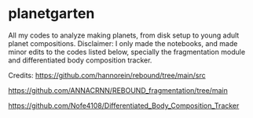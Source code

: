 # planetgarten
All my codes to analyze making planets, from disk setup to young adult planet compositions.
Disclaimer: I only made the notebooks, and made minor edits to the codes listed below, specially the fragmentation module and differentiated body composition tracker. 

Credits:
https://github.com/hannorein/rebound/tree/main/src

https://github.com/ANNACRNN/REBOUND_fragmentation/tree/main

https://github.com/Nofe4108/Differentiated_Body_Composition_Tracker

